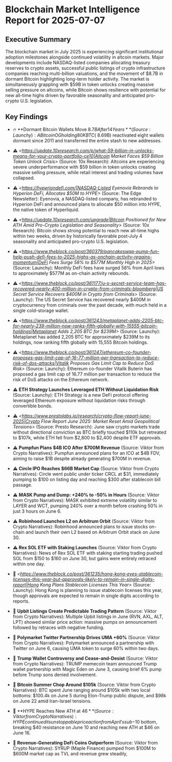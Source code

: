 # Blockchain Market Intelligence Report for 2025-07-07

## Executive Summary

The blockchain market in July 2025 is experiencing significant institutional adoption milestones alongside continued volatility in altcoin markets. Major developments include NASDAQ-listed companies allocating treasury reserves to crypto assets, successful public listings of crypto infrastructure companies reaching multi-billion valuations, and the movement of $8.7B in dormant Bitcoin highlighting long-term holder activity. The market is simultaneously grappling with $59B in token unlocks creating massive selling pressure on altcoins, while Bitcoin shows resilience with potential for new all-time highs driven by favorable seasonality and anticipated pro-crypto U.S. legislation.

## Key Findings

- 🔥 **Dormant Bitcoin Wallets Move $8.7B After 14 Years** (Source: Launchy): A Bitcoin OG holding 80K BTC (~$8.69B) reactivated eight wallets dormant since 2011 and transferred the entire stash to new addresses.

- ⚠️ *<https://update.10xresearch.com/p/what-59-billion-in-unlocks-means-for-your-crypto-portfolio-ce10|Altcoin Market Faces $59 Billion Token Unlock Crisis>* (Source: 10x Research): Altcoins are experiencing severe underperformance with $59 billion in token unlocks creating massive selling pressure, while retail interest and trading volumes have collapsed.

- ⚠️ *<https://hyperiondefi.com/|NASDAQ-Listed Eyenovia Rebrands to Hyperion DeFi, Allocates $50M to HYPE>* (Source: The Edge Newsletter): Eyenovia, a NASDAQ-listed company, has rebranded to Hyperion DeFi and announced plans to allocate $50 million into HYPE, the native token of Hyperliquid.

- ⚠️ *<https://update.10xresearch.com/upgrade|Bitcoin Positioned for New ATH Amid Pro-Crypto Legislation and Seasonality>* (Source: 10x Research): Bitcoin shows strong potential to reach new all-time highs within two weeks, driven by historically favorable post-July 4 seasonality and anticipated pro-crypto U.S. legislation.

- ⚠️ *<https://www.theblock.co/post/360379/pancakeswap-pump-fun-help-push-defi-fees-to-2025-highs-as-onchain-activity-regains-momentum|DeFi Fees Surge 58% to $577M Monthly High in 2025>* (Source: Launchy): Monthly DeFi fees have surged 58% from April lows to approximately $577M as on-chain activity rebounds.

- ⚠️ *<https://www.theblock.co/post/361177/u-s-secret-service-team-has-recovered-nearly-400-million-in-crypto-from-criminals-bloomberg|US Secret Service Recovers $400M in Crypto from Criminals>* (Source: Launchy): The US Secret Service has recovered nearly $400M in cryptocurrency from criminals over the past decade, with much held in a single cold-storage wallet.

- ⚠️ *<https://www.theblock.co/post/361243/metaplanet-adds-2205-btc-for-nearly-239-million-now-ranks-fifth-globally-with-15555-bitcoin-holdings|Metaplanet Adds 2,205 BTC for $239M>* (Source: Launchy): Metaplanet has added 2,205 BTC for approximately $239M to its holdings, now ranking fifth globally with 15,555 Bitcoin holdings.

- ⚠️ *<https://www.theblock.co/post/361247/ethereum-co-founder-proposes-gas-limit-cap-of-16-77-million-per-transaction-to-reduce-risk-of-dos-attacks|Vitalik Proposes Gas Limit Cap to Reduce DoS Risk>* (Source: Launchy): Ethereum co-founder Vitalik Buterin has proposed a gas limit cap of 16.77 million per transaction to reduce the risk of DoS attacks on the Ethereum network.

- ⚠️ **ETH Strategy Launches Leveraged ETH Without Liquidation Risk** (Source: Launchy): ETH Strategy is a new DeFi protocol offering leveraged Ethereum exposure without liquidation risks through convertible bonds.

- ⚠️ *<https://www.prestolabs.io/research/crypto-flow-report-june-2025|Crypto Flow Report June 2025: Market Reset Amid Geopolitical Tensions>* (Source: Presto Research): June saw crypto markets trade without directional conviction as BTC briefly touched $110k but retreated to $107k, while ETH fell from $2,800 to $2,400 despite ETF approvals.

- ⚠️ **Pumpfun Plans $4B ICO After $700M Revenue** (Source: Viktor from Crypto Narratives): Pumpfun announced plans for an ICO at $4B FDV, aiming to raise $1B despite already generating $700M in revenue.

- ⚠️ **Circle IPO Reaches $66B Market Cap** (Source: Viktor from Crypto Narratives): Circle went public under ticker CRCL at $31, immediately pumping to $100 on listing day and reaching $300 after stablecoin bill passage.

- ⚠️ **MASK Pump and Dump: +240% to -50% in Hours** (Source: Viktor from Crypto Narratives): MASK exhibited extreme volatility similar to LAYER and WCT, pumping 240% over a month before crashing 50% in just 3 hours on June 6.

- ⚠️ **Robinhood Launches L2 on Arbitrum Orbit** (Source: Viktor from Crypto Narratives): Robinhood announced plans to issue stocks on-chain and launch their own L2 based on Arbitrum Orbit stack on June 30.

- ⚠️ **Rex SOL ETF with Staking Launches** (Source: Viktor from Crypto Narratives): News of Rex SOL ETF with staking starting trading pushed SOL from $150 to $160 on June 30, but gains were entirely retraced within one day.

- 📄 *<https://www.theblock.co/post/361235/hong-kong-eyes-stablecoin-licenses-this-year-but-approvals-likely-to-remain-in-single-digits-report|Hong Kong Plans Stablecoin Licenses This Year>* (Source: Launchy): Hong Kong is planning to issue stablecoin licenses this year, though approvals are expected to remain in single digits according to reports.

- 📄 **Upbit Listings Create Predictable Trading Pattern** (Source: Viktor from Crypto Narratives): Multiple Upbit listings in June (RVN, AXL, ALT, LPT) showed similar price action: massive pumps on announcement followed by retraces with negative funding.

- 📄 **Polymarket Twitter Partnership Drives UMA +60%** (Source: Viktor from Crypto Narratives): Polymarket announced a partnership with Twitter on June 6, causing UMA token to surge 60% within two days.

- 📄 **Trump Wallet Controversy and Cease-and-Desist** (Source: Viktor from Crypto Narratives): TRUMP memecoin team announced Trump wallet partnership with Magic Eden on June 3, causing brief 6% pump before Trump sons denied involvement.

- 📄 **Bitcoin Summer Chop Around $105k** (Source: Viktor from Crypto Narratives): BTC spent June ranging around $105k with two local bottoms: $100.4k on June 5 during Elon-Trump public dispute, and $98k on June 22 amid Iran-Israel tensions.

- 📄 **HYPE Reaches New ATH at $46** (Source: Viktor from Crypto Narratives): HYPE continued its unstoppable price action from April's sub-$10 bottom, breaking $40 resistance on June 10 and reaching new ATH at $46 on June 16.

- 📄 **Revenue-Generating DeFi Coins Outperform** (Source: Viktor from Crypto Narratives): SYRUP (Maple Finance) pumped from $100M to $600M market cap as TVL and revenue grew steadily,